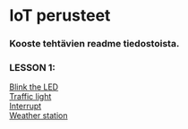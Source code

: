 # IoT perusteet
### Kooste tehtävien readme tiedostoista.

### LESSON 1:
[Blink the LED](https://github.com/lilahaj/IoT-perusteet/blob/main/Lesson%201/Blink_the_LED_README.md)  
[Traffic light](https://github.com/lilahaj/IoT-perusteet/blob/main/Lesson%201/Interrupt_README.md)  
[Interrupt](https://github.com/lilahaj/IoT-perusteet/blob/main/Lesson%201/Interrupt_README.md)  
[Weather station](https://github.com/lilahaj/IoT-perusteet/blob/main/Lesson%201/Weather_station_README.md)

